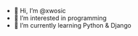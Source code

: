 - 👋 Hi, I’m @xwosic
- 👀 I’m interested in programming
- 🌱 I’m currently learning Python & Django

<!---
xwosic/xwosic is a ✨ special ✨ repository because its `README.md` (this file) appears on your GitHub profile.
You can click the Preview link to take a look at your changes.
--->
